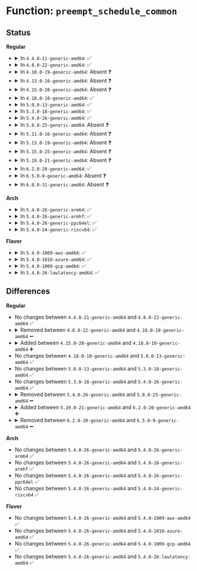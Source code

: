 # Function: <code>preempt_schedule_common</code>

## Status
<b>Regular</b>
<ul>
<li>
<details>
<summary>In <code>4.4.0-21-generic-amd64</code>: ✅</summary>

```c
void preempt_schedule_common()
```

```json
{
  "name": "preempt_schedule_common",
  "collision_type": "Unique Static",
  "inline_type": "No",
  "funcs": [
    {
      "addr": 18446744071587366368,
      "name": "preempt_schedule_common",
      "external": false,
      "loc": "kernel/sched/core.c:3246",
      "file": "kernel/sched/core.c",
      "inline": "seen, unknown",
      "caller_inline": [],
      "caller_func": [
        "kernel/sched/core.c:_cond_resched",
        "kernel/sched/core.c:__cond_resched_lock"
      ]
    }
  ],
  "symbols": [
    {
      "addr": 18446744071587366368,
      "name": "preempt_schedule_common",
      "section": ".text",
      "bind": "STB_LOCAL",
      "size": 38
    }
  ]
}
```
</details>
</li>
<li>
<details>
<summary>In <code>4.8.0-22-generic-amd64</code>: ✅</summary>

```c
void preempt_schedule_common()
```

```json
{
  "name": "preempt_schedule_common",
  "collision_type": "Unique Static",
  "inline_type": "No",
  "funcs": [
    {
      "addr": 18446744071587867200,
      "name": "preempt_schedule_common",
      "external": false,
      "loc": "kernel/sched/core.c:3464",
      "file": "kernel/sched/core.c",
      "inline": "seen, unknown",
      "caller_inline": [],
      "caller_func": [
        "kernel/sched/core.c:_cond_resched"
      ]
    }
  ],
  "symbols": [
    {
      "addr": 18446744071587867200,
      "name": "preempt_schedule_common",
      "section": ".text",
      "bind": "STB_LOCAL",
      "size": 38
    }
  ]
}
```
</details>
</li>
<li>
<details>
<summary>In <code>4.10.0-19-generic-amd64</code>: Absent ❓</summary>

```json
{
  "name": "preempt_schedule_common",
  "collision_type": "Unique Static",
  "inline_type": "Full",
  "funcs": [
    {
      "addr": 18446744071588081768,
      "name": "preempt_schedule_common",
      "external": false,
      "loc": "kernel/sched/core.c:3495",
      "file": "kernel/sched/core.c",
      "inline": "not declared, inlined",
      "caller_inline": [],
      "caller_func": []
    }
  ],
  "symbols": []
}
```
</details>
</li>
<li>
<details>
<summary>In <code>4.13.0-16-generic-amd64</code>: Absent ❓</summary>

```json
{
  "name": "preempt_schedule_common",
  "collision_type": "Unique Static",
  "inline_type": "Full",
  "funcs": [
    {
      "addr": 18446744071588308424,
      "name": "preempt_schedule_common",
      "external": false,
      "loc": "kernel/sched/core.c:3453",
      "file": "kernel/sched/core.c",
      "inline": "not declared, inlined",
      "caller_inline": [],
      "caller_func": []
    }
  ],
  "symbols": []
}
```
</details>
</li>
<li>
<details>
<summary>In <code>4.15.0-20-generic-amd64</code>: Absent ❓</summary>

```json
{
  "name": "preempt_schedule_common",
  "collision_type": "Unique Static",
  "inline_type": "Full",
  "funcs": [
    {
      "addr": 18446744071588873821,
      "name": "preempt_schedule_common",
      "external": false,
      "loc": "kernel/sched/core.c:3497",
      "file": "kernel/sched/core.c",
      "inline": "not declared, inlined",
      "caller_inline": [],
      "caller_func": []
    }
  ],
  "symbols": []
}
```
</details>
</li>
<li>
<details>
<summary>In <code>4.18.0-10-generic-amd64</code>: ✅</summary>

```c
void preempt_schedule_common()
```

```json
{
  "name": "preempt_schedule_common",
  "collision_type": "Unique Static",
  "inline_type": "No",
  "funcs": [
    {
      "addr": 18446744071589252752,
      "name": "preempt_schedule_common",
      "external": false,
      "loc": "kernel/sched/core.c:3607",
      "file": "kernel/sched/core.c",
      "inline": "seen, unknown",
      "caller_inline": [],
      "caller_func": [
        "kernel/sched/core.c:_cond_resched"
      ]
    }
  ],
  "symbols": [
    {
      "addr": 18446744071589252752,
      "name": "preempt_schedule_common",
      "section": ".text",
      "bind": "STB_LOCAL",
      "size": 32
    }
  ]
}
```
</details>
</li>
<li>
<details>
<summary>In <code>5.0.0-13-generic-amd64</code>: ✅</summary>

```c
void preempt_schedule_common()
```

```json
{
  "name": "preempt_schedule_common",
  "collision_type": "Unique Static",
  "inline_type": "No",
  "funcs": [
    {
      "addr": 18446744071589494976,
      "name": "preempt_schedule_common",
      "external": false,
      "loc": "kernel/sched/core.c:3591",
      "file": "kernel/sched/core.c",
      "inline": "seen, unknown",
      "caller_inline": [],
      "caller_func": [
        "kernel/sched/core.c:_cond_resched"
      ]
    }
  ],
  "symbols": [
    {
      "addr": 18446744071589494976,
      "name": "preempt_schedule_common",
      "section": ".text",
      "bind": "STB_LOCAL",
      "size": 32
    }
  ]
}
```
</details>
</li>
<li>
<details>
<summary>In <code>5.3.0-18-generic-amd64</code>: ✅</summary>

```c
void preempt_schedule_common()
```

```json
{
  "name": "preempt_schedule_common",
  "collision_type": "Unique Static",
  "inline_type": "No",
  "funcs": [
    {
      "addr": 18446744071589955648,
      "name": "preempt_schedule_common",
      "external": false,
      "loc": "kernel/sched/core.c:4010",
      "file": "kernel/sched/core.c",
      "inline": "seen, unknown",
      "caller_inline": [],
      "caller_func": [
        "kernel/sched/core.c:_cond_resched"
      ]
    }
  ],
  "symbols": [
    {
      "addr": 18446744071589955648,
      "name": "preempt_schedule_common",
      "section": ".text",
      "bind": "STB_LOCAL",
      "size": 34
    }
  ]
}
```
</details>
</li>
<li>
<details>
<summary>In <code>5.4.0-26-generic-amd64</code>: ✅</summary>

```c
void preempt_schedule_common()
```

```json
{
  "name": "preempt_schedule_common",
  "collision_type": "Unique Static",
  "inline_type": "No",
  "funcs": [
    {
      "addr": 18446744071590183312,
      "name": "preempt_schedule_common",
      "external": false,
      "loc": "kernel/sched/core.c:4213",
      "file": "kernel/sched/core.c",
      "inline": "seen, unknown",
      "caller_inline": [],
      "caller_func": [
        "kernel/sched/core.c:_cond_resched"
      ]
    }
  ],
  "symbols": [
    {
      "addr": 18446744071590183312,
      "name": "preempt_schedule_common",
      "section": ".text",
      "bind": "STB_LOCAL",
      "size": 34
    }
  ]
}
```
</details>
</li>
<li>
<details>
<summary>In <code>5.8.0-25-generic-amd64</code>: Absent ❓</summary>

```json
{
  "name": "preempt_schedule_common",
  "collision_type": "Unique Static",
  "inline_type": "Full",
  "funcs": [
    {
      "addr": 18446744071579769764,
      "name": "preempt_schedule_common",
      "external": false,
      "loc": "kernel/sched/core.c:4445",
      "file": "kernel/sched/core.c",
      "inline": "not declared, inlined",
      "caller_inline": [
        "kernel/sched/core.c:_cond_resched"
      ],
      "caller_func": []
    }
  ],
  "symbols": []
}
```
</details>
</li>
<li>
<details>
<summary>In <code>5.11.0-16-generic-amd64</code>: Absent ❓</summary>

```json
{
  "name": "preempt_schedule_common",
  "collision_type": "Unique Static",
  "inline_type": "Full",
  "funcs": [
    {
      "addr": 18446744071579758468,
      "name": "preempt_schedule_common",
      "external": false,
      "loc": "kernel/sched/core.c:5215",
      "file": "kernel/sched/core.c",
      "inline": "not declared, inlined",
      "caller_inline": [
        "kernel/sched/core.c:affine_move_task"
      ],
      "caller_func": []
    }
  ],
  "symbols": []
}
```
</details>
</li>
<li>
<details>
<summary>In <code>5.13.0-19-generic-amd64</code>: Absent ❓</summary>

```json
{
  "name": "preempt_schedule_common",
  "collision_type": "Unique Static",
  "inline_type": "Full",
  "funcs": [
    {
      "addr": 18446744071579771012,
      "name": "preempt_schedule_common",
      "external": false,
      "loc": "kernel/sched/core.c:5291",
      "file": "kernel/sched/core.c",
      "inline": "not declared, inlined",
      "caller_inline": [
        "kernel/sched/core.c:affine_move_task"
      ],
      "caller_func": []
    }
  ],
  "symbols": []
}
```
</details>
</li>
<li>
<details>
<summary>In <code>5.15.0-25-generic-amd64</code>: Absent ❓</summary>

```json
{
  "name": "preempt_schedule_common",
  "collision_type": "Unique Static",
  "inline_type": "Full",
  "funcs": [
    {
      "addr": 18446744071579861766,
      "name": "preempt_schedule_common",
      "external": false,
      "loc": "kernel/sched/core.c:6454",
      "file": "kernel/sched/core.c",
      "inline": "not declared, inlined",
      "caller_inline": [
        "kernel/sched/core.c:affine_move_task"
      ],
      "caller_func": []
    }
  ],
  "symbols": []
}
```
</details>
</li>
<li>
<details>
<summary>In <code>5.19.0-21-generic-amd64</code>: Absent ❓</summary>

```json
{
  "name": "preempt_schedule_common",
  "collision_type": "Unique Static",
  "inline_type": "Full",
  "funcs": [
    {
      "addr": 18446744071594714816,
      "name": "preempt_schedule_common",
      "external": false,
      "loc": "kernel/sched/core.c:6619",
      "file": "kernel/sched/core.c",
      "inline": "not declared, inlined",
      "caller_inline": [
        "kernel/sched/core.c:__cond_resched",
        "kernel/sched/core.c:preempt_schedule"
      ],
      "caller_func": []
    }
  ],
  "symbols": []
}
```
</details>
</li>
<li>
<details>
<summary>In <code>6.2.0-20-generic-amd64</code>: ✅</summary>

```c
void preempt_schedule_common()
```

```json
{
  "name": "preempt_schedule_common",
  "collision_type": "Unique Static",
  "inline_type": "No",
  "funcs": [
    {
      "addr": 18446744071596461712,
      "name": "preempt_schedule_common",
      "external": false,
      "loc": "kernel/sched/core.c:6760",
      "file": "kernel/sched/core.c",
      "inline": "seen, unknown",
      "caller_inline": [],
      "caller_func": [
        "kernel/sched/core.c:__cond_resched",
        "kernel/sched/core.c:preempt_schedule"
      ]
    }
  ],
  "symbols": [
    {
      "addr": 18446744071596461712,
      "name": "preempt_schedule_common",
      "section": ".text",
      "bind": "STB_LOCAL",
      "size": 59
    }
  ]
}
```
</details>
</li>
<li>
<details>
<summary>In <code>6.5.0-9-generic-amd64</code>: Absent ❓</summary>

```json
{
  "name": "preempt_schedule_common",
  "collision_type": "Unique Static",
  "inline_type": "Full",
  "funcs": [
    {
      "addr": 18446744071580194218,
      "name": "preempt_schedule_common",
      "external": false,
      "loc": "kernel/sched/core.c:6861",
      "file": "kernel/sched/core.c",
      "inline": "not declared, inlined",
      "caller_inline": [
        "kernel/sched/core.c:klp_cond_resched",
        "kernel/sched/core.c:preempt_schedule"
      ],
      "caller_func": []
    }
  ],
  "symbols": []
}
```
</details>
</li>
<li>
<details>
<summary>In <code>6.8.0-31-generic-amd64</code>: Absent ❓</summary>

```json
{
  "name": "preempt_schedule_common",
  "collision_type": "Unique Static",
  "inline_type": "Full",
  "funcs": [
    {
      "addr": 18446744071580241834,
      "name": "preempt_schedule_common",
      "external": false,
      "loc": "kernel/sched/core.c:6886",
      "file": "kernel/sched/core.c",
      "inline": "not declared, inlined",
      "caller_inline": [
        "kernel/sched/core.c:klp_cond_resched",
        "kernel/sched/core.c:preempt_schedule"
      ],
      "caller_func": []
    }
  ],
  "symbols": []
}
```
</details>
</li>
</ul>
<b>Arch</b>
<ul>
<li>
<details>
<summary>In <code>5.4.0-26-generic-arm64</code>: ✅</summary>

```c
void preempt_schedule_common()
```

```json
{
  "name": "preempt_schedule_common",
  "collision_type": "Unique Static",
  "inline_type": "No",
  "funcs": [
    {
      "addr": 18446603336503926520,
      "name": "preempt_schedule_common",
      "external": false,
      "loc": "kernel/sched/core.c:4213",
      "file": "kernel/sched/core.c",
      "inline": "seen, unknown",
      "caller_inline": [],
      "caller_func": [
        "kernel/sched/core.c:_cond_resched"
      ]
    }
  ],
  "symbols": [
    {
      "addr": 18446603336503926520,
      "name": "preempt_schedule_common",
      "section": ".text",
      "bind": "STB_LOCAL",
      "size": 44
    }
  ]
}
```
</details>
</li>
<li>
<details>
<summary>In <code>5.4.0-26-generic-armhf</code>: ✅</summary>

```c
void preempt_schedule_common()
```

```json
{
  "name": "preempt_schedule_common",
  "collision_type": "Unique Static",
  "inline_type": "No",
  "funcs": [
    {
      "addr": 3236536352,
      "name": "preempt_schedule_common",
      "external": false,
      "loc": "kernel/sched/core.c:4213",
      "file": "kernel/sched/core.c",
      "inline": "seen, unknown",
      "caller_inline": [],
      "caller_func": [
        "kernel/sched/core.c:_cond_resched"
      ]
    }
  ],
  "symbols": [
    {
      "addr": 3236536352,
      "name": "preempt_schedule_common",
      "section": ".text",
      "bind": "STB_LOCAL",
      "size": 48
    }
  ]
}
```
</details>
</li>
<li>
<details>
<summary>In <code>5.4.0-26-generic-ppc64el</code>: ✅</summary>

```c
void preempt_schedule_common()
```

```json
{
  "name": "preempt_schedule_common",
  "collision_type": "Unique Static",
  "inline_type": "No",
  "funcs": [
    {
      "addr": 13835058055297774224,
      "name": "preempt_schedule_common",
      "external": false,
      "loc": "kernel/sched/core.c:4213",
      "file": "kernel/sched/core.c",
      "inline": "seen, unknown",
      "caller_inline": [],
      "caller_func": [
        "kernel/sched/core.c:_cond_resched"
      ]
    }
  ],
  "symbols": [
    {
      "addr": 13835058055297774224,
      "name": "preempt_schedule_common",
      "section": ".text",
      "bind": "STB_LOCAL",
      "size": 68
    }
  ]
}
```
</details>
</li>
<li>
<details>
<summary>In <code>5.4.0-24-generic-riscv64</code>: ✅</summary>

```c
void preempt_schedule_common()
```

```json
{
  "name": "preempt_schedule_common",
  "collision_type": "Unique Static",
  "inline_type": "No",
  "funcs": [
    {
      "addr": 18446743936279795254,
      "name": "preempt_schedule_common",
      "external": false,
      "loc": "kernel/sched/core.c:4213",
      "file": "kernel/sched/core.c",
      "inline": "seen, unknown",
      "caller_inline": [],
      "caller_func": [
        "kernel/sched/core.c:_cond_resched"
      ]
    }
  ],
  "symbols": [
    {
      "addr": 18446743936279795254,
      "name": "preempt_schedule_common",
      "section": ".text",
      "bind": "STB_LOCAL",
      "size": 34
    }
  ]
}
```
</details>
</li>
</ul>
<b>Flavor</b>
<ul>
<li>
<details>
<summary>In <code>5.4.0-1009-aws-amd64</code>: ✅</summary>

```c
void preempt_schedule_common()
```

```json
{
  "name": "preempt_schedule_common",
  "collision_type": "Unique Static",
  "inline_type": "No",
  "funcs": [
    {
      "addr": 18446744071589785600,
      "name": "preempt_schedule_common",
      "external": false,
      "loc": "kernel/sched/core.c:4213",
      "file": "kernel/sched/core.c",
      "inline": "seen, unknown",
      "caller_inline": [],
      "caller_func": [
        "kernel/sched/core.c:_cond_resched"
      ]
    }
  ],
  "symbols": [
    {
      "addr": 18446744071589785600,
      "name": "preempt_schedule_common",
      "section": ".text",
      "bind": "STB_LOCAL",
      "size": 34
    }
  ]
}
```
</details>
</li>
<li>
<details>
<summary>In <code>5.4.0-1010-azure-amd64</code>: ✅</summary>

```c
void preempt_schedule_common()
```

```json
{
  "name": "preempt_schedule_common",
  "collision_type": "Unique Static",
  "inline_type": "No",
  "funcs": [
    {
      "addr": 18446744071589508032,
      "name": "preempt_schedule_common",
      "external": false,
      "loc": "kernel/sched/core.c:4213",
      "file": "kernel/sched/core.c",
      "inline": "seen, unknown",
      "caller_inline": [],
      "caller_func": [
        "kernel/sched/core.c:_cond_resched"
      ]
    }
  ],
  "symbols": [
    {
      "addr": 18446744071589508032,
      "name": "preempt_schedule_common",
      "section": ".text",
      "bind": "STB_LOCAL",
      "size": 34
    }
  ]
}
```
</details>
</li>
<li>
<details>
<summary>In <code>5.4.0-1009-gcp-amd64</code>: ✅</summary>

```c
void preempt_schedule_common()
```

```json
{
  "name": "preempt_schedule_common",
  "collision_type": "Unique Static",
  "inline_type": "No",
  "funcs": [
    {
      "addr": 18446744071590229008,
      "name": "preempt_schedule_common",
      "external": false,
      "loc": "kernel/sched/core.c:4213",
      "file": "kernel/sched/core.c",
      "inline": "seen, unknown",
      "caller_inline": [],
      "caller_func": [
        "kernel/sched/core.c:_cond_resched"
      ]
    }
  ],
  "symbols": [
    {
      "addr": 18446744071590229008,
      "name": "preempt_schedule_common",
      "section": ".text",
      "bind": "STB_LOCAL",
      "size": 34
    }
  ]
}
```
</details>
</li>
<li>
<details>
<summary>In <code>5.4.0-26-lowlatency-amd64</code>: ✅</summary>

```c
void preempt_schedule_common()
```

```json
{
  "name": "preempt_schedule_common",
  "collision_type": "Unique Static",
  "inline_type": "No",
  "funcs": [
    {
      "addr": 18446744071590279504,
      "name": "preempt_schedule_common",
      "external": false,
      "loc": "kernel/sched/core.c:4213",
      "file": "kernel/sched/core.c",
      "inline": "seen, unknown",
      "caller_inline": [],
      "caller_func": [
        "kernel/sched/core.c:__cond_resched_lock",
        "kernel/sched/core.c:preempt_schedule"
      ]
    }
  ],
  "symbols": [
    {
      "addr": 18446744071590279504,
      "name": "preempt_schedule_common",
      "section": ".text",
      "bind": "STB_LOCAL",
      "size": 48
    }
  ]
}
```
</details>
</li>
</ul>

## Differences
<b>Regular</b>
<ul>
<li>
No changes between <code>4.4.0-21-generic-amd64</code> and <code>4.8.0-22-generic-amd64</code> ✅
</li>
<li>
<details>
<summary>Removed between <code>4.8.0-22-generic-amd64</code> and <code>4.10.0-19-generic-amd64</code> ➖</summary>

```c
void preempt_schedule_common()
```
</details>
</li>
<li>
<details>
<summary>Added between <code>4.15.0-20-generic-amd64</code> and <code>4.18.0-10-generic-amd64</code> ➕</summary>

```c
void preempt_schedule_common()
```
</details>
</li>
<li>
No changes between <code>4.18.0-10-generic-amd64</code> and <code>5.0.0-13-generic-amd64</code> ✅
</li>
<li>
No changes between <code>5.0.0-13-generic-amd64</code> and <code>5.3.0-18-generic-amd64</code> ✅
</li>
<li>
No changes between <code>5.3.0-18-generic-amd64</code> and <code>5.4.0-26-generic-amd64</code> ✅
</li>
<li>
<details>
<summary>Removed between <code>5.4.0-26-generic-amd64</code> and <code>5.8.0-25-generic-amd64</code> ➖</summary>

```c
void preempt_schedule_common()
```
</details>
</li>
<li>
<details>
<summary>Added between <code>5.19.0-21-generic-amd64</code> and <code>6.2.0-20-generic-amd64</code> ➕</summary>

```c
void preempt_schedule_common()
```
</details>
</li>
<li>
<details>
<summary>Removed between <code>6.2.0-20-generic-amd64</code> and <code>6.5.0-9-generic-amd64</code> ➖</summary>

```c
void preempt_schedule_common()
```
</details>
</li>
</ul>
<b>Arch</b>
<ul>
<li>
No changes between <code>5.4.0-26-generic-amd64</code> and <code>5.4.0-26-generic-arm64</code> ✅
</li>
<li>
No changes between <code>5.4.0-26-generic-amd64</code> and <code>5.4.0-26-generic-armhf</code> ✅
</li>
<li>
No changes between <code>5.4.0-26-generic-amd64</code> and <code>5.4.0-26-generic-ppc64el</code> ✅
</li>
<li>
No changes between <code>5.4.0-26-generic-amd64</code> and <code>5.4.0-24-generic-riscv64</code> ✅
</li>
</ul>
<b>Flavor</b>
<ul>
<li>
No changes between <code>5.4.0-26-generic-amd64</code> and <code>5.4.0-1009-aws-amd64</code> ✅
</li>
<li>
No changes between <code>5.4.0-26-generic-amd64</code> and <code>5.4.0-1010-azure-amd64</code> ✅
</li>
<li>
No changes between <code>5.4.0-26-generic-amd64</code> and <code>5.4.0-1009-gcp-amd64</code> ✅
</li>
<li>
No changes between <code>5.4.0-26-generic-amd64</code> and <code>5.4.0-26-lowlatency-amd64</code> ✅
</li>
</ul>
